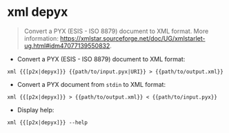 # xml depyx

> Convert a PYX (ESIS - ISO 8879) document to XML format.
> More information: <https://xmlstar.sourceforge.net/doc/UG/xmlstarlet-ug.html#idm47077139550832>.

- Convert a PYX (ESIS - ISO 8879) document to XML format:

`xml {{[p2x|depyx]}} {{path/to/input.pyx|URI}} > {{path/to/output.xml}}`

- Convert a PYX document from `stdin` to XML format:

`xml {{[p2x|depyx]}} > {{path/to/output.xml}} < {{path/to/input.pyx}}`

- Display help:

`xml {{[p2x|depyx]}} --help`
